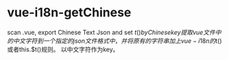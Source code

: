 # vue-i18n-getChinese
scan .vue, export Chinese Text Json and set $t() by Chinese key
提取vue文件中的中文字符到一个指定的json文件格式中，并将原有的字符串加上vue-i18n的$t()或者this.$t()规则。
以中文字符作为key。
